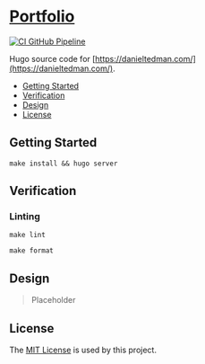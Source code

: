 # [Portfolio](https://github.com/dbtedman/portfolio)

[![CI GitHub Pipeline](https://img.shields.io/github/workflow/status/dbtedman/portfolio/ci-master?style=for-the-badge&logo=github&label=ci)](https://github.com/dbtedman/portfolio/actions/workflows/ci-master.yml)

Hugo source code for [https://danieltedman.com/](https://danieltedman.com/).

-   [Getting Started](#getting-started)
-   [Verification](#verification)
-   [Design](#design)
-   [License](#license)

## Getting Started

```shell
make install && hugo server
```

## Verification

### Linting

```shell
make lint
```

```shell
make format
```

## Design

> Placeholder

## License

The [MIT License](./LICENSE.md) is used by this project.
